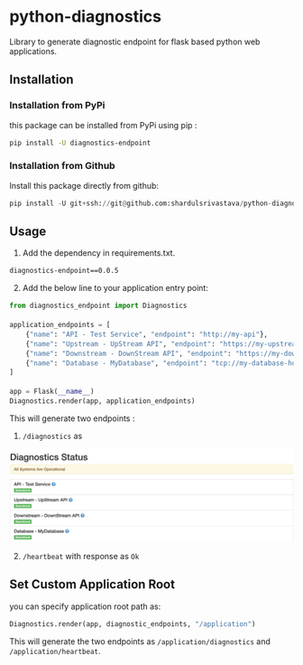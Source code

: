 # python-diagnostics

Library to generate diagnostic endpoint for flask based python web applications.

## Installation 

### Installation from PyPi

this package can be installed from PyPi using pip :

```bash
pip install -U diagnostics-endpoint
```

### Installation from Github
Install this package directly from github:

```python
pip install -U git+ssh://git@github.com:shardulsrivastava/python-diagnostics.git@master
```

## Usage

1. Add the dependency in requirements.txt.
```bash
diagnostics-endpoint==0.0.5
```

2. Add the below line to your application entry point:
```python
from diagnostics_endpoint import Diagnostics

application_endpoints = [
    {"name": "API - Test Service", "endpoint": "http://my-api"},
    {"name": "Upstream - UpStream API", "endpoint": "https://my-upstream-api"},
    {"name": "Downstream - DownStream API", "endpoint": "https://my-downstream-api"},
    {"name": "Database - MyDatabase", "endpoint": "tcp://my-database-host:my-database-port"}
]

app = Flask(__name__)
Diagnostics.render(app, application_endpoints)

```

This will generate two endpoints :
 1. `/diagnostics` as
  
  ![alt text](diagnostics-endpoint.png "Diagnostics Endpoint")


 2. `/heartbeat` with response as `Ok`

## Set Custom Application Root

you can specify application root path as:

```python
Diagnostics.render(app, diagnostic_endpoints, "/application")
```

This will generate the two endpoints as `/application/diagnostics` and `/application/heartbeat`.
